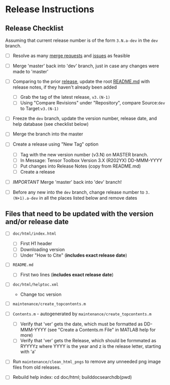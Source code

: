 # Release Instructions

## Release Checklist

Assuming that current release number is of the form `3.N.a-dev` in the `dev` branch.

* [ ] Resolve as many [merge requests](-/merge_requests) and [issues](-/issues) as feasible

* [ ] Merge 'master' back into 'dev' branch, just in case any changes were made to 'master'

* [ ] Comparing to the prior [release](-/releases), update the root [README.md](-/README.md) with release notes, if they haven't already been added
   - [ ] Grab the tag of the latest release, `v3.(N-1)`
   - [ ] Using "Compare Revisions" under "Repository", compare Source:`dev` to Target:`v3.(N-1)`

* [ ] Freeze the `dev` branch, update the version number, release date, and help database (see checklist below)
  
* [ ] Merge the branch into the master

* [ ] Create a release using "New Tag" option
   - [ ] Tag with the new version number (v3.N) on MASTER branch.
   - [ ] In Message: Tensor Toolbox Version 3.X (R202YX) DD-MMM-YYYY
   - [ ] Put changes into Release Notes (copy from README.md)
   - [ ] Create a release
   
* [ ] *IMPORTANT* Merge 'master' back into 'dev' branch!

* [ ] Before any new into the `dev` branch, change release number to `3.(N+1).a-dev` in all the places listed below and remove dates


## Files that need to be updated with the version and/or release date

* [ ] `doc/html/index.html`
   - [ ] First H1 header
   - [ ] Downloading version
   - [ ] Under "How to Cite" (**includes exact release date**)
* [ ] `README.md` 
   - [ ] First two lines (**includes exact release date**)
* [ ] `doc/html/helptoc.xml`
   - Change toc version
* [ ] `maintenance/create_topcontents.m`
* [ ] `Contents.m` - autogenerated by `maintenance/create_topcontents.m`
   - [ ] Verify that 'ver' gets the date, which must be formatted as DD-MMM-YYYY (see "Create a Contents.m File" in MATLAB help for more)
   - [ ] Verify that 'ver' gets the Release, which should be formmated as RYYYYz where YYYY is the year and z is the release letter, starting with 'a'

* [ ] Run `maintenance/clean_html_pngs` to remove any unneeded png image files from old releases.

* [ ] Rebuild help index: cd doc/html; builddocsearchdb(pwd)
